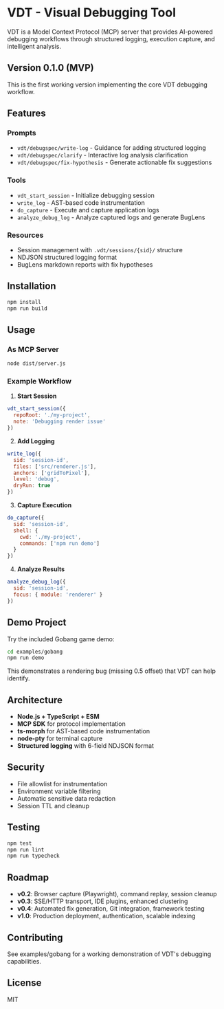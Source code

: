 # VDT - Visual Debugging Tool

VDT is a Model Context Protocol (MCP) server that provides AI-powered debugging workflows through structured logging, execution capture, and intelligent analysis.

## Version 0.1.0 (MVP)

This is the first working version implementing the core VDT debugging workflow.

## Features

### Prompts
- `vdt/debugspec/write-log` - Guidance for adding structured logging
- `vdt/debugspec/clarify` - Interactive log analysis clarification
- `vdt/debugspec/fix-hypothesis` - Generate actionable fix suggestions

### Tools
- `vdt_start_session` - Initialize debugging session
- `write_log` - AST-based code instrumentation
- `do_capture` - Execute and capture application logs
- `analyze_debug_log` - Analyze captured logs and generate BugLens

### Resources
- Session management with `.vdt/sessions/{sid}/` structure
- NDJSON structured logging format
- BugLens markdown reports with fix hypotheses

## Installation

```bash
npm install
npm run build
```

## Usage

### As MCP Server
```bash
node dist/server.js
```

### Example Workflow

1. **Start Session**
```javascript
vdt_start_session({ 
  repoRoot: './my-project', 
  note: 'Debugging render issue' 
})
```

2. **Add Logging**
```javascript
write_log({ 
  sid: 'session-id', 
  files: ['src/renderer.js'], 
  anchors: ['gridToPixel'],
  level: 'debug',
  dryRun: true 
})
```

3. **Capture Execution**
```javascript
do_capture({ 
  sid: 'session-id', 
  shell: { 
    cwd: './my-project', 
    commands: ['npm run demo'] 
  } 
})
```

4. **Analyze Results**
```javascript
analyze_debug_log({ 
  sid: 'session-id', 
  focus: { module: 'renderer' } 
})
```

## Demo Project

Try the included Gobang game demo:

```bash
cd examples/gobang
npm run demo
```

This demonstrates a rendering bug (missing 0.5 offset) that VDT can help identify.

## Architecture

- **Node.js + TypeScript + ESM**
- **MCP SDK** for protocol implementation
- **ts-morph** for AST-based code instrumentation
- **node-pty** for terminal capture
- **Structured logging** with 6-field NDJSON format

## Security

- File allowlist for instrumentation
- Environment variable filtering
- Automatic sensitive data redaction
- Session TTL and cleanup

## Testing

```bash
npm test
npm run lint
npm run typecheck
```

## Roadmap

- **v0.2**: Browser capture (Playwright), command replay, session cleanup
- **v0.3**: SSE/HTTP transport, IDE plugins, enhanced clustering
- **v0.4**: Automated fix generation, Git integration, framework testing
- **v1.0**: Production deployment, authentication, scalable indexing

## Contributing

See examples/gobang for a working demonstration of VDT's debugging capabilities.

## License

MIT